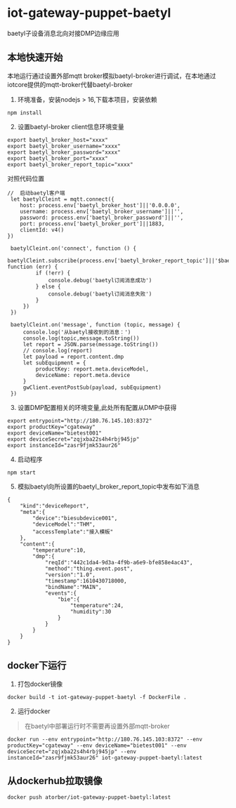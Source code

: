# iot-gateway-puppet-baetyl

baetyl子设备消息北向对接DMP边缘应用

## 本地快速开始

本地运行通过设置外部mqtt broker模拟baetyl-broker进行调试，在本地通过iotcore提供的mqtt-broker代替baetyl-broker

1. 环境准备，安装nodejs > 16,下载本项目，安装依赖

```
npm install
```

2. 设置baetyl-broker client信息环境变量

```
export baetyl_broker_host="xxxx"
export baetyl_broker_username="xxxx"
export baetyl_broker_password="xxxx"
export baetyl_broker_port="xxxx"
export baetyl_broker_report_topic="xxxx"
```

对照代码位置

```
//  启动baetyl客户端
 let baetylCleint = mqtt.connect({
    host: process.env['baetyl_broker_host']||'0.0.0.0',
    username: process.env['baetyl_broker_username']||'',
    password: process.env['baetyl_broker_password']||'',
    port: process.env['baetyl_broker_port']||1883,
    clientId: v4()
})
 
 baetylCleint.on('connect', function () {
     baetylCleint.subscribe(process.env['baetyl_broker_report_topic']||'$baetyl/device/+/report', function (err) {
         if (!err) {
             console.debug('baetyl订阅消息成功')
         } else {
             console.debug('baetyl订阅消息失败')
         }
     })
 })
 
 baetylCleint.on('message', function (topic, message) {
     console.log('从baetyl接收到的消息：')
     console.log(topic,message.toString())
     let report = JSON.parse(message.toString())
     // console.log(report)
     let payload = report.content.dmp
     let subEquipment = {
         productKey: report.meta.deviceModel,
         deviceName: report.meta.device
     }
     gwClient.eventPostSub(payload, subEquipment)
 })
```

3. 设置DMP配置相关的环境变量,此处所有配置从DMP中获得

```
export entrypoint="http://180.76.145.103:8372"
export productKey="cgateway"
export deviceName="bietest001"
export deviceSecret="zqjxba22s4h4rbj945jp"
export instanceId="zasr9fjmk53aur26"
```

4. 启动程序

```
npm start
```

5. 模拟baetyl向所设置的baetyl_broker_report_topic中发布如下消息

```
{
    "kind":"deviceReport",
    "meta":{
        "device":"biesubdevice001",
        "deviceModel":"THM",
        "accessTemplate":"接入模板"
    },
    "content":{
        "temperature":10,
        "dmp":{
            "reqId":"442c1da4-9d3a-4f9b-a6e9-bfe858e4ac43",
            "method":"thing.event.post",
            "version":"1.0",
            "timestamp":1610430718000,
            "bindName":"MAIN",
            "events":{
                "bie":{
                    "temperature":24,
                    "humidity":30
                }
            }
        }
    }
}
```

## docker下运行

1. 打包docker镜像

```
docker build -t iot-gateway-puppet-baetyl -f DockerFile .
```

2. 运行docker

> 在baetyl中部署运行时不需要再设置外部mqtt-broker

```
docker run --env entrypoint="http://180.76.145.103:8372" --env productKey="cgateway" --env deviceName="bietest001" --env deviceSecret="zqjxba22s4h4rbj945jp" --env instanceId="zasr9fjmk53aur26" iot-gateway-puppet-baetyl:latest
```

## 从dockerhub拉取镜像

```
docker push atorber/iot-gateway-puppet-baetyl:latest
```
